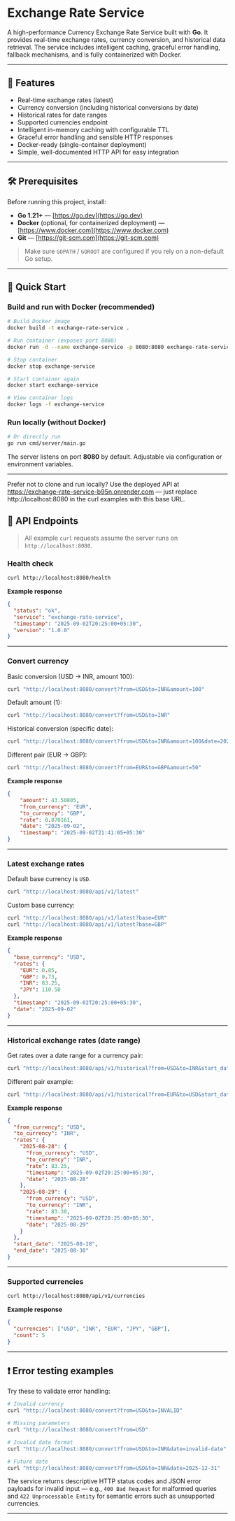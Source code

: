 # Exchange Rate Service

A high-performance Currency Exchange Rate Service built with **Go**. It provides real-time exchange rates, currency conversion, and historical data retrieval. The service includes intelligent caching, graceful error handling, fallback mechanisms, and is fully containerized with Docker.

---

## 🧩 Features

* Real-time exchange rates (latest)
* Currency conversion (including historical conversions by date)
* Historical rates for date ranges
* Supported currencies endpoint
* Intelligent in-memory caching with configurable TTL
* Graceful error handling and sensible HTTP responses
* Docker-ready (single-container deployment)
* Simple, well-documented HTTP API for easy integration

---

## 🛠️ Prerequisites

Before running this project, install:

* **Go 1.21+** — [https://go.dev](https://go.dev)
* **Docker** (optional, for containerized deployment) — [https://www.docker.com](https://www.docker.com)
* **Git** — [https://git-scm.com](https://git-scm.com)

> Make sure `GOPATH` / `GOROOT` are configured if you rely on a non-default Go setup.

---

## 🚀 Quick Start

### Build and run with Docker (recommended)

```bash
# Build Docker image
docker build -t exchange-rate-service .

# Run container (exposes port 8080)
docker run -d --name exchange-service -p 8080:8080 exchange-rate-service

# Stop container
docker stop exchange-service

# Start container again
docker start exchange-service

# View container logs
docker logs -f exchange-service
```

### Run locally (without Docker)

```bash
# Or directly run
go run cmd/server/main.go 
```

The server listens on port **8080** by default. Adjustable via configuration or environment variables.

---

Prefer not to clone and run locally? Use the deployed API at https://exchange-rate-service-b95n.onrender.com — just replace http://localhost:8080 in the curl examples with this base URL.

## 📡 API Endpoints

> All example `curl` requests assume the server runs on `http://localhost:8080`.

### Health check

```bash
curl http://localhost:8080/health
```

**Example response**

```json
{
  "status": "ok",
  "service": "exchange-rate-service",
  "timestamp": "2025-09-02T20:25:00+05:30",
  "version": "1.0.0"
}
```

---

### Convert currency

Basic conversion (USD → INR, amount 100):

```bash
curl "http://localhost:8080/convert?from=USD&to=INR&amount=100"
```

Default amount (1):

```bash
curl "http://localhost:8080/convert?from=USD&to=INR"
```

Historical conversion (specific date):

```bash
curl "http://localhost:8080/convert?from=USD&to=INR&amount=100&date=2025-08-01"
```

Different pair (EUR → GBP):

```bash
curl "http://localhost:8080/convert?from=EUR&to=GBP&amount=50"
```

**Example response**

```json
{
    "amount": 43.50805,
    "from_currency": "EUR",
    "to_currency": "GBP",
    "rate": 0.870161,
    "date": "2025-09-02",
    "timestamp": "2025-09-02T21:41:05+05:30"
}
```

---

### Latest exchange rates

Default base currency is `USD`.

```bash
curl "http://localhost:8080/api/v1/latest"
```

Custom base currency:

```bash
curl "http://localhost:8080/api/v1/latest?base=EUR"
curl "http://localhost:8080/api/v1/latest?base=GBP"
```

**Example response**

```json
{
  "base_currency": "USD",
  "rates": {
    "EUR": 0.85,
    "GBP": 0.73,
    "INR": 83.25,
    "JPY": 110.50
  },
  "timestamp": "2025-09-02T20:25:00+05:30",
  "date": "2025-09-02"
}
```

---

### Historical exchange rates (date range)

Get rates over a date range for a currency pair:

```bash
curl "http://localhost:8080/api/v1/historical?from=USD&to=INR&start_date=2025-08-28&end_date=2025-08-30"
```

Different pair example:

```bash
curl "http://localhost:8080/api/v1/historical?from=EUR&to=USD&start_date=2025-08-01&end_date=2025-08-05"
```

**Example response**

```json
{
  "from_currency": "USD",
  "to_currency": "INR",
  "rates": {
    "2025-08-28": {
      "from_currency": "USD",
      "to_currency": "INR",
      "rate": 83.25,
      "timestamp": "2025-09-02T20:25:00+05:30",
      "date": "2025-08-28"
    },
    "2025-08-29": {
      "from_currency": "USD",
      "to_currency": "INR",
      "rate": 83.30,
      "timestamp": "2025-09-02T20:25:00+05:30",
      "date": "2025-08-29"
    }
  },
  "start_date": "2025-08-28",
  "end_date": "2025-08-30"
}
```

---

### Supported currencies

```bash
curl http://localhost:8080/api/v1/currencies
```

**Example response**

```json
{
  "currencies": ["USD", "INR", "EUR", "JPY", "GBP"],
  "count": 5
}
```

---

## ❗ Error testing examples

Try these to validate error handling:

```bash
# Invalid currency
curl "http://localhost:8080/convert?from=USD&to=INVALID"

# Missing parameters
curl "http://localhost:8080/convert?from=USD"

# Invalid date format
curl "http://localhost:8080/convert?from=USD&to=INR&date=invalid-date"

# Future date
curl "http://localhost:8080/convert?from=USD&to=INR&date=2025-12-31"
```

The service returns descriptive HTTP status codes and JSON error payloads for invalid input — e.g., `400 Bad Request` for malformed queries and `422 Unprocessable Entity` for semantic errors such as unsupported currencies.

---

